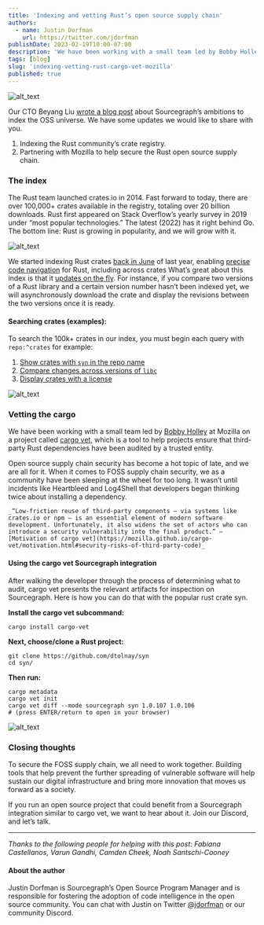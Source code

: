 ```yaml
---
title: 'Indexing and vetting Rust’s open source supply chain'
authors:
  - name: Justin Dorfman
    url: https://twitter.com/jdorfman
publishDate: 2023-02-19T10:00-07:00
description: 'We have been working with a small team led by Bobby Holley at Mozilla on a project called cargo vet, which is a tool to help projects ensure that third-party Rust dependencies have been audited by a trusted entity.'
tags: [blog]
slug: 'indexing-vetting-rust-cargo-vet-mozilla'
published: true
---
```


![alt_text](https://storage.googleapis.com/sourcegraph-assets/blog/image4-cargo-vet.jpg "image_tooltip")

Our CTO Beyang Liu [wrote a blog post](https://about.sourcegraph.com/blog/why-index-the-oss-universe) about Sourcegraph’s ambitions to index the OSS universe. We have some updates we would like to share with you. 

1. Indexing the Rust community’s crate registry.
2. Partnering with Mozilla to help secure the Rust open source supply chain.

### The index

The Rust team launched crates.io in 2014. Fast forward to today, there are over 100,000+ crates available in the registry, totaling over 20 billion downloads. Rust first appeared on Stack Overflow’s yearly survey in 2019 under “most popular technologies.” The latest (2022) has it right behind Go. The bottom line: Rust is growing in popularity, and we will grow with it.

![alt_text](https://storage.googleapis.com/sourcegraph-assets/blog/image2-cargo-vet.png "image_tooltip")

We started indexing Rust crates [back in June](https://sourcegraph.com/github.com/sourcegraph/sourcegraph/-/compare/a284c73e0f0118892066663063a531aff92cf838...20d07c3ec6d0d8fdaadb31e8b4c65ba3490ec2ce?utm_source=chrome-extension&utm_campaign=open-diff-on-sourcegraph#diff-5f4c066d3b85421b8da8afcec9970eb4) of last year, enabling [precise code navigation](https://docs.sourcegraph.com/code_navigation/explanations/precise_code_navigation) for Rust, including across crates What’s great about this index is that it [updates on the fly](https://sourcegraph.com/github.com/sourcegraph/sourcegraph/-/compare/1f0ebb0ac86d41cb4585dce369aed914aea061a7...e92d876e1c6beae6084e65aa536853cdf0231950?utm_source=chrome-extension&utm_campaign=open-diff-on-sourcegraph&visible=1#diff-f5943471085b96822f6e7b8df5066ab5). For instance, if you compare two versions of a Rust library and a certain version number hasn’t been indexed yet, we will asynchronously download the crate and display the revisions between the two versions once it is ready.

#### Searching crates (examples):

To search the 100k+ crates in our index, you must begin each query with `repo:^crates` for example:

1. [Show crates with `syn` in the repo name](https://sourcegraph.com/search?q=context:global+repo:%5Ecrates+syn+count:100&patternType=lucky&sm=0&groupBy=repo)
2. [Compare changes across versions of `libc`](https://sourcegraph.com/crates/libc/-/compare/...v0.2.138)
3. [Display crates with a license](https://sourcegraph.com/search?q=context:global+repo:%5Ecrates+repo:contains.file%28LICENSE%29+count:100&patternType=standard&sm=0&groupBy=repo)


![alt_text](https://storage.googleapis.com/sourcegraph-assets/blog/image3-cargo-vet.jpg "image_tooltip")

### Vetting the cargo

We have been working with a small team led by [Bobby Holley](https://twitter.com/bhology) at Mozilla on a project called [cargo vet](https://mozilla.github.io/cargo-vet/index.html), which is a tool to help projects ensure that third-party Rust dependencies have been audited by a trusted entity.

Open source supply chain security has become a hot topic of late, and we are all for it. When it comes to FOSS supply chain security, we as a community have been sleeping at the wheel for too long. It wasn’t until incidents like Heartbleed and Log4Shell that developers began thinking twice about installing a dependency. 


    _“Low-friction reuse of third-party components — via systems like crates.io or npm — is an essential element of modern software development. Unfortunately, it also widens the set of actors who can introduce a security vulnerability into the final product.” – [Motivation of cargo vet](https://mozilla.github.io/cargo-vet/motivation.html#security-risks-of-third-party-code)_


#### Using the cargo vet Sourcegraph integration

After walking the developer through the process of determining what to audit, cargo vet presents the relevant artifacts for inspection on Sourcegraph. Here is how you can do that with the popular rust crate syn.

**Install the cargo vet subcommand:** 

```
cargo install cargo-vet
```

**Next, choose/clone a Rust project:**

```
git clone https://github.com/dtolnay/syn
cd syn/
```

**Then run:**

```
cargo metadata
cargo vet init
cargo vet diff --mode sourcegraph syn 1.0.107 1.0.106
# (press ENTER/return to open in your browser)
```

![alt_text](https://storage.googleapis.com/sourcegraph-assets/blog/image1-cargo-vet.gif "image_tooltip")

### Closing thoughts

To secure the FOSS supply chain, we all need to work together. Building tools that help prevent the further spreading of vulnerable software will help sustain our digital infrastructure and bring more innovation that moves us forward as a society.

If you run an open source project that could benefit from a Sourcegraph integration similar to cargo vet, we want to hear about it. Join our Discord, and let’s talk.

---

_Thanks to the following people for helping with this post: Fabiana Castellanos, Varun Gandhi, Camden Cheek, Noah Santschi-Cooney_

#### About the author

Justin Dorfman is Sourcegraph’s Open Source Program Manager and is responsible for fostering the adoption of code intelligence in the open source community. You can chat with Justin on Twitter [@jdorfman](https://twitter.com/jdorfman) or our community Discord.